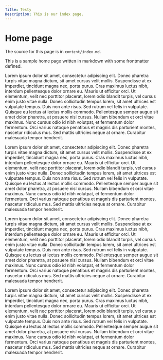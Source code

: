 ```yaml
---
Title: Testy
Description: This is our index page.
---
```


Home page
==========================

The source for this page is in `content/index.md`.

This is a sample home page written in markdown with some frontmatter defined.

<div class="box box-01">
    <p>Lorem ipsum dolor sit amet, consectetur adipiscing elit. Donec pharetra turpis vitae magna dictum, sit amet cursus velit mollis. Suspendisse at ex imperdiet, tincidunt magna nec, porta purus. Cras maximus luctus nibh, interdum pellentesque dolor ornare eu. Mauris ut efficitur orci. Ut elementum, velit nec porttitor placerat, lorem odio blandit turpis, vel cursus enim justo vitae nulla. Donec sollicitudin tempus lorem, sit amet ultrices est vulputate tempus. Duis non ante risus. Sed rutrum vel felis in vulputate. Quisque eu lectus at lectus mollis commodo. Pellentesque semper augue sit amet dolor pharetra, at posuere nisl cursus. Nullam bibendum et orci vitae maximus. Nunc cursus odio id nibh volutpat, et fermentum dolor fermentum. Orci varius natoque penatibus et magnis dis parturient montes, nascetur ridiculus mus. Sed mattis ultricies neque at ornare. Curabitur malesuada tempor hendrerit.</p>
</div>

<div class="box box-02">
    <p>Lorem ipsum dolor sit amet, consectetur adipiscing elit. Donec pharetra turpis vitae magna dictum, sit amet cursus velit mollis. Suspendisse at ex imperdiet, tincidunt magna nec, porta purus. Cras maximus luctus nibh, interdum pellentesque dolor ornare eu. Mauris ut efficitur orci. Ut elementum, velit nec porttitor placerat, lorem odio blandit turpis, vel cursus enim justo vitae nulla. Donec sollicitudin tempus lorem, sit amet ultrices est vulputate tempus. Duis non ante risus. Sed rutrum vel felis in vulputate. Quisque eu lectus at lectus mollis commodo. Pellentesque semper augue sit amet dolor pharetra, at posuere nisl cursus. Nullam bibendum et orci vitae maximus. Nunc cursus odio id nibh volutpat, et fermentum dolor fermentum. Orci varius natoque penatibus et magnis dis parturient montes, nascetur ridiculus mus. Sed mattis ultricies neque at ornare. Curabitur malesuada tempor hendrerit.</p>
</div>

<div class="box box-03">
    <p>Lorem ipsum dolor sit amet, consectetur adipiscing elit. Donec pharetra turpis vitae magna dictum, sit amet cursus velit mollis. Suspendisse at ex imperdiet, tincidunt magna nec, porta purus. Cras maximus luctus nibh, interdum pellentesque dolor ornare eu. Mauris ut efficitur orci. Ut elementum, velit nec porttitor placerat, lorem odio blandit turpis, vel cursus enim justo vitae nulla. Donec sollicitudin tempus lorem, sit amet ultrices est vulputate tempus. Duis non ante risus. Sed rutrum vel felis in vulputate. Quisque eu lectus at lectus mollis commodo. Pellentesque semper augue sit amet dolor pharetra, at posuere nisl cursus. Nullam bibendum et orci vitae maximus. Nunc cursus odio id nibh volutpat, et fermentum dolor fermentum. Orci varius natoque penatibus et magnis dis parturient montes, nascetur ridiculus mus. Sed mattis ultricies neque at ornare. Curabitur malesuada tempor hendrerit.</p>
</div>

<div class="box box-04">
    <p>Lorem ipsum dolor sit amet, consectetur adipiscing elit. Donec pharetra turpis vitae magna dictum, sit amet cursus velit mollis. Suspendisse at ex imperdiet, tincidunt magna nec, porta purus. Cras maximus luctus nibh, interdum pellentesque dolor ornare eu. Mauris ut efficitur orci. Ut elementum, velit nec porttitor placerat, lorem odio blandit turpis, vel cursus enim justo vitae nulla. Donec sollicitudin tempus lorem, sit amet ultrices est vulputate tempus. Duis non ante risus. Sed rutrum vel felis in vulputate. Quisque eu lectus at lectus mollis commodo. Pellentesque semper augue sit amet dolor pharetra, at posuere nisl cursus. Nullam bibendum et orci vitae maximus. Nunc cursus odio id nibh volutpat, et fermentum dolor fermentum. Orci varius natoque penatibus et magnis dis parturient montes, nascetur ridiculus mus. Sed mattis ultricies neque at ornare. Curabitur malesuada tempor hendrerit.</p>
</div>